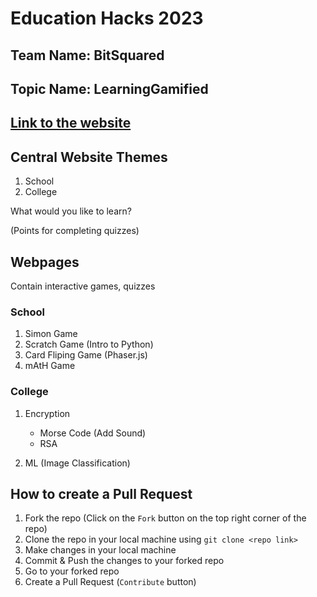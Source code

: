# Education Hacks 2023

## Team Name: BitSquared

## Topic Name: LearningGamified

## [Link to the website](http://learninggamified.pythonanywhere.com/)

## Central Website Themes

1. School
2. College

What would you like to learn?

(Points for completing quizzes)

## Webpages

Contain interactive games, quizzes

### School

1. Simon Game
2. Scratch Game (Intro to Python)
3. Card Fliping Game (Phaser.js)
4. mAtH Game

### College

1. Encryption

   - Morse Code (Add Sound)
   - RSA

2. ML (Image Classification)

## How to create a Pull Request

1. Fork the repo (Click on the `Fork` button on the top right corner of the repo)
2. Clone the repo in your local machine using `git clone <repo link>`
3. Make changes in your local machine
4. Commit & Push the changes to your forked repo
5. Go to your forked repo
6. Create a Pull Request (`Contribute` button)
